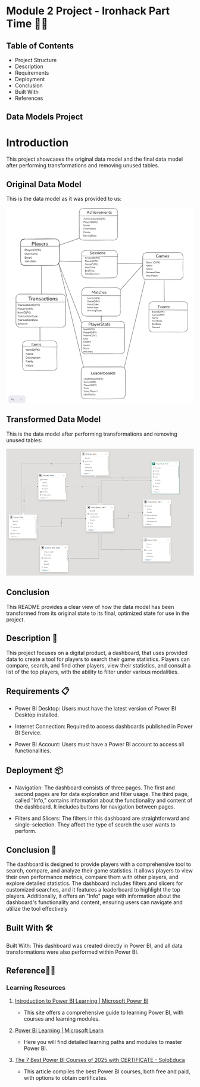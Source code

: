 # Module 2 Project - Ironhack Part Time 🚀🚀
## Table of Contents
* Project Structure
* Description
* Requirements
* Deployment
* Conclusion
* Built With
* References
## Data Models Project

# Introduction
This project showcases the original data model and the final data model after performing transformations and removing unused tables.

## Original Data Model
This is the data model as it was provided to us:

![Original Data Model](https://github.com/chowira/Project_modulo_2/blob/main/diagrama1.PNG)

## Transformed Data Model
This is the data model after performing transformations and removing unused tables:

![Transformed Data Model](https://github.com/chowira/Project_modulo_2/blob/main/diagrama2.PNG)

## Conclusion
This README provides a clear view of how the data model has been transformed from its original state to its final, optimized state for use in the project.



## Description 📢
This project focuses on a digital product, a dashboard, that uses provided data to create a tool for players to search their game statistics. Players can compare, search, and find other players, view their statistics, and consult a list of the top players, with the ability to filter under various modalities.

## Requirements 📋

* Power BI Desktop: Users must have the latest version of Power BI Desktop installed.

* Internet Connection: Required to access dashboards published in Power BI Service.

* Power BI Account: Users must have a Power BI account to access all functionalities.

## Deployment 📦

* Navigation: The dashboard consists of three pages. The first and second pages are for data exploration and filter usage. The third page, called "Info," contains information about the functionality and content of the dashboard. It includes buttons for navigation between pages.

* Filters and Slicers: The filters in this dashboard are straightforward and single-selection. They affect the type of search the user wants to perform.

## Conclusion 📄
The dashboard is designed to provide players with a comprehensive tool to search, compare, and analyze their game statistics. It allows players to view their own performance metrics, compare them with other players, and explore detailed statistics. The dashboard includes filters and slicers for customized searches, and it features a leaderboard to highlight the top players. Additionally, it offers an "Info" page with information about the dashboard's functionality and content, ensuring users can navigate and utilize the tool effectively

## Built With 🛠️
Built With: This dashboard was created directly in Power BI, and all data transformations were also performed within Power BI.

 ## Reference👨‍💻
### Learning Resources

1. [Introduction to Power BI Learning | Microsoft Power BI](https://www.microsoft.com/en-us/power-platform/products/power-bi/learning)
   - This site offers a comprehensive guide to learning Power BI, with courses and learning modules.

2. [Power BI Learning | Microsoft Learn](https://learn.microsoft.com/en-us/training/powerplatform/power-bi)
   - Here you will find detailed learning paths and modules to master Power BI.

3. [The 7 Best Power BI Courses of 2025 with CERTIFICATE - SoloEduca](https://www.soloeduca.com/cursos-power-bi-certificados/)
   - This article compiles the best Power BI courses, both free and paid, with options to obtain certificates.

